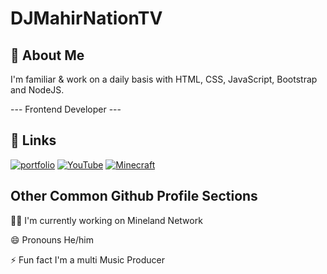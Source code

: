 # DJMahirNationTV


## 🚀 About Me
I'm familiar & work on a daily basis with HTML, CSS, JavaScript, Bootstrap and NodeJS.

--- Frontend Developer ---


## 🔗 Links
[![portfolio](https://img.shields.io/badge/DJMahirnationtv.com-000?style=for-the-badge&logo=GoogleChrome&logoColor=white)](https://djmahirnationtv.com/)
[![YouTube](https://img.shields.io/badge/YouTube-d80000?style=for-the-badge&logo=YouTube&logoColor=white)](https://www.youtube.com/@djmahirnationtv)
[![Minecraft](https://img.shields.io/badge/djmahirnationtv-blue?style=for-the-badge&logo=xbox&logoColor=white)](javascript:void(0);)


## Other Common Github Profile Sections
👩‍💻 I'm currently working on Mineland Network

😄 Pronouns He/him

⚡️ Fun fact I'm a multi Music Producer
